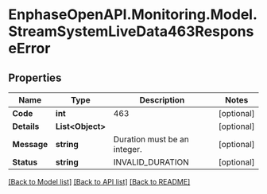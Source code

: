 # EnphaseOpenAPI.Monitoring.Model.StreamSystemLiveData463ResponseError

## Properties

Name | Type | Description | Notes
------------ | ------------- | ------------- | -------------
**Code** | **int** | 463 | [optional] 
**Details** | **List&lt;Object&gt;** |  | [optional] 
**Message** | **string** | Duration must be an integer. | [optional] 
**Status** | **string** | INVALID_DURATION | [optional] 

[[Back to Model list]](../README.md#documentation-for-models) [[Back to API list]](../README.md#documentation-for-api-endpoints) [[Back to README]](../README.md)

